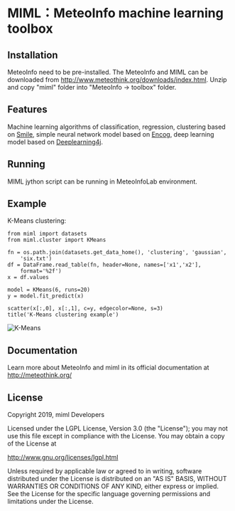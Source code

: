 MIML：MeteoInfo machine learning toolbox
========================================

Installation
------------

MeteoInfo need to be pre-installed. The MeteoInfo and MIML can be downloaded from 
http://www.meteothink.org/downloads/index.html. Unzip and copy "miml" folder into "MeteoInfo -> toolbox" folder.

Features
--------

Machine learning algorithms of classification, regression, clustering based on [Smile](https://haifengl.github.io/smile/),
simple neural network model based on [Encog](https://www.heatonresearch.com/encog/), deep learning model based on 
[Deeplearning4j](https://deeplearning4j.org).

Running
-------

MIML jython script can be running in MeteoInfoLab environment.

Example
-------

K-Means clustering:

    from miml import datasets
    from miml.cluster import KMeans

    fn = os.path.join(datasets.get_data_home(), 'clustering', 'gaussian', 
        'six.txt')
    df = DataFrame.read_table(fn, header=None, names=['x1','x2'], 
        format='%2f')
    x = df.values

    model = KMeans(6, runs=20)
    y = model.fit_predict(x)

    scatter(x[:,0], x[:,1], c=y, edgecolor=None, s=3)
    title('K-Means clustering example')
    
![K-Means](http://www.meteothink.org/_images/kmeans_1.png)

Documentation
-------------

Learn more about MeteoInfo and miml in its official documentation at http://meteothink.org/

License
-------

Copyright 2019, miml Developers

Licensed under the LGPL License, Version 3.0 (the "License");
you may not use this file except in compliance with the License.
You may obtain a copy of the License at

  http://www.gnu.org/licenses/lgpl.html

Unless required by applicable law or agreed to in writing, software
distributed under the License is distributed on an "AS IS" BASIS,
WITHOUT WARRANTIES OR CONDITIONS OF ANY KIND, either express or implied.
See the License for the specific language governing permissions and
limitations under the License.